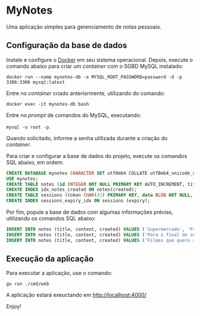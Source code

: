 # MyNotes
Uma aplicação simples para gerenciamento de notas pessoais.

## Configuração da base de dados

Instale e configure o [Docker](https://docs.docker.com/engine/install/ubuntu/) em seu sistema operacional. Depois, execute o comando abaixo para criar um *container* com o SGBD MySQL instalado:

`docker run --name mynotes-db -e MYSQL_ROOT_PASSWORD=password -d -p 3306:3306 mysql:latest`

Entre no *container* criado anteriormente, utilizando do comando:

`docker exec -it mynotes-db bash`

Entre no *prompt* de comandos do MySQL, executando: 

`mysql -u root -p`. 

Quando solicitado, informe a senha utilizada durante a criação do *container*.

Para criar e configurar a base de dados do projeto, execute os comandos SQL abaixo, em ordem:

```sql
CREATE DATABASE mynotes CHARACTER SET utf8mb4 COLLATE utf8mb4_unicode_ci;
USE mynotes;
CREATE TABLE notes (id INTEGER NOT NULL PRIMARY KEY AUTO_INCREMENT, title VARCHAR(100) NOT NULL, content TEXT NOT NULL, created DATETIME NOT NULL);
CREATE INDEX idx_notes_created ON notes(created);
CREATE TABLE sessions (token CHAR(43) PRIMARY KEY, data BLOB NOT NULL, expiry TIMESTAMP(6) NOT NULL);
CREATE INDEX sessions_expiry_idx ON sessions (expiry);
```

Por fim, popule a base de dados com algumas informações prévias, utilizando os comandos SQL abaixo:

```sql
INSERT INTO notes (title, content, created) VALUES ('Supermercado', 'Presunto\nRequeijão', UTC_TIMESTAMP());
INSERT INTO notes (title, content, created) VALUES ('Para o final de semana', 'Lavar o carro\nCortar grama', UTC_TIMESTAMP());
INSERT INTO notes (title, content, created) VALUES ('Filmes que quero assitir', 'John Wick 3', UTC_TIMESTAMP());
```

## Execução da aplicação

Para executar a aplicação, use o comando:

`go run ./cmd/web`

A aplicação estará exeuctando em [http://localhost:4000/](http://localhost:4000/)

Enjoy!


